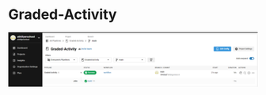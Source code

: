 # Graded-Activity
![circleci](https://github.com/athillyerschool/Graded-Activity/blob/main/img/Capture.PNG)
